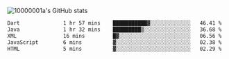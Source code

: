 ![10000001a's GitHub stats](https://github-readme-stats.vercel.app/api?username=10000001a&show_icons=true&theme=onedark&count_private=true)

<!-- [![Top Langs](https://github-readme-stats.vercel.app/api/top-langs/?username=10000001a&layout=compact&theme=onedark&langs_count=5)](https://github.com/anuraghazra/github-readme-stats) -->
<!--
**10000001a/10000001a** is a ✨ _special_ ✨ repository because its `README.md` (this file) appears on your GitHub profile.

Here are some ideas to get you started:

- 🔭 I’m currently working on ...
- 🌱 I’m currently learning ...
- 👯 I’m looking to collaborate on ...
- 🤔 I’m looking for help with ...
- 💬 Ask me about ...
- 📫 How to reach me: ...
- 😄 Pronouns: ...
- ⚡ Fun fact: ...
-->

<!--START_SECTION:waka-->

```txt
Dart              1 hr 57 mins    ███████████▓░░░░░░░░░░░░░   46.41 %
Java              1 hr 32 mins    █████████▒░░░░░░░░░░░░░░░   36.68 %
XML               16 mins         █▓░░░░░░░░░░░░░░░░░░░░░░░   06.56 %
JavaScript        6 mins          ▓░░░░░░░░░░░░░░░░░░░░░░░░   02.38 %
HTML              5 mins          ▓░░░░░░░░░░░░░░░░░░░░░░░░   02.29 %
```

<!--END_SECTION:waka-->
